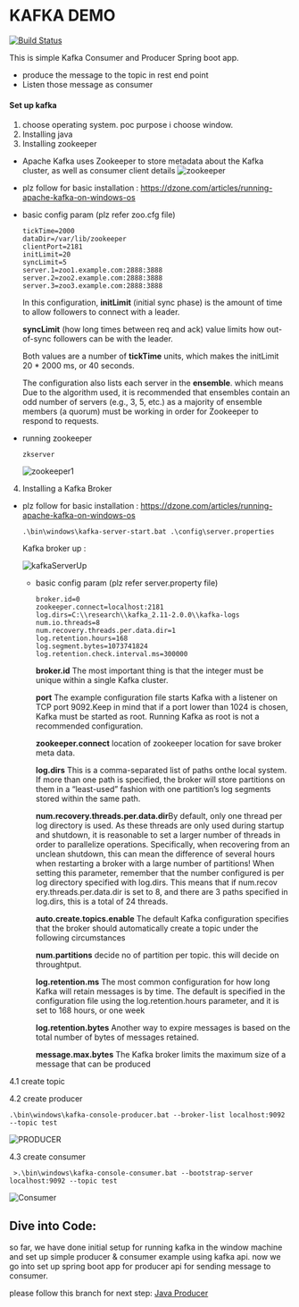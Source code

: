 # KAFKA DEMO
[![Build Status](https://travis-ci.org/joemccann/dillinger.svg?branch=master)](https://travis-ci.org/joemccann/dillinger)

This is simple Kafka Consumer and Producer Spring boot app.

  - produce the message to the topic in rest end point
  - Listen those message as consumer 

#### Set up kafka

1. choose operating system. poc purpose i choose window.
2. Installing java 
3. Installing zookeeper
- Apache Kafka uses Zookeeper to store metadata about the Kafka cluster, as well as
consumer client details
![zookeeper](https://i.imgur.com/X6p2II3.png)
 
- plz follow for basic installation : https://dzone.com/articles/running-apache-kafka-on-windows-os

- basic config param (plz refer zoo.cfg file)
    ```
    tickTime=2000
    dataDir=/var/lib/zookeeper
    clientPort=2181
    initLimit=20
    syncLimit=5
    server.1=zoo1.example.com:2888:3888
    server.2=zoo2.example.com:2888:3888
    server.3=zoo3.example.com:2888:3888
    ```
  In this configuration, 
    **initLimit** (initial sync phase) is the amount of time to allow followers to connect with a leader. 
    
    **syncLimit** (how long times between req and ack) value limits how out-of-sync followers can be with
    the leader. 
    
    Both values are a number of **tickTime** units, which makes the initLimit
    20 * 2000 ms, or 40 seconds. 
    
    The configuration also lists each server in the **ensemble**. which means Due to the algorithm used, it is recommended that ensembles contain an odd number of servers (e.g., 3, 5, etc.) as a majority
    of ensemble members (a quorum) must be working in order for Zookeeper to  respond to requests.

  
- running zookeeper 
     ```
    zkserver
     ```
     
     ![zookeeper1](https://i.imgur.com/zAGUZ7Z.png)
     
4. Installing a Kafka Broker

- plz follow for basic installation : https://dzone.com/articles/running-apache-kafka-on-windows-os

    ```
    .\bin\windows\kafka-server-start.bat .\config\server.properties
    ```
    
     Kafka broker up :
     
     ![kafkaServerUp](https://i.imgur.com/s2WXZze.png)
     
     - basic config param (plz refer server.property file)
          ```
         broker.id=0
         zookeeper.connect=localhost:2181
         log.dirs=C:\\research\\kafka_2.11-2.0.0\\kafka-logs
         num.io.threads=8
         num.recovery.threads.per.data.dir=1
         log.retention.hours=168
         log.segment.bytes=1073741824
         log.retention.check.interval.ms=300000
          ```
          
         **broker.id** The most important thing is that the integer must be unique within a single Kafka cluster.
         
         **port** The example configuration file starts Kafka with a listener on TCP port 9092.Keep in mind that if a port 
         lower than 1024 is chosen, Kafka must be started as root. Running Kafka as root is not a recommended configuration.
         
         **zookeeper.connect** location of zookeeper location for save broker meta data. 
         
         **log.dirs** This is a comma-separated list of paths onthe local system. If more than 
         one path is specified, the broker will store partitions on them in a “least-used” 
         fashion with one partition’s log segments stored within the same path.
         
         **num.recovery.threads.per.data.dir**By default, only one thread per log directory is used. As these threads are only used
                                              during startup and shutdown, it is reasonable to set a larger number of threads in
                                              order to parallelize operations. Specifically, when recovering from an unclean shutdown,
                                              this can mean the difference of several hours when restarting a broker with a
                                              large number of partitions! When setting this parameter, remember that the number
                                              configured is per log directory specified with log.dirs. This means that if num.recov
                                              ery.threads.per.data.dir is set to 8, and there are 3 paths specified in log.dirs,
                                              this is a total of 24 threads.
         
         **auto.create.topics.enable** The default Kafka configuration specifies that the broker should automatically create
         a topic under the following circumstances
         
         **num.partitions** decide no of partition per topic. this will decide 
         on throughtput.
         
         **log.retention.ms**            The most common configuration for how long Kafka will retain messages is by time.
                                         The default is specified in the configuration file using the log.retention.hours
                                         parameter, and it is set to 168 hours, or one week
                                         
          **log.retention.bytes**
                                         Another way to expire messages is based on the total number of bytes of messages
                                         retained.
                                         
         **message.max.bytes**      The Kafka broker limits the maximum size of a message that can be produced
         
         
4.1  create topic 

4.2 create producer 
  ```
.\bin\windows\kafka-console-producer.bat --broker-list localhost:9092 --topic test
  ```        
  ![PRODUCER](https://i.imgur.com/EabdI1V.png)   
  
4.3 create consumer
 ```
  >.\bin\windows\kafka-console-consumer.bat --bootstrap-server localhost:9092 --topic test
   ```  
![Consumer](https://i.imgur.com/4ZuWzNW.png)  

## Dive into Code:

so far, we have done initial setup for running kafka in the window machine and set up simple producer & consumer example using kafka api. now we go into set up spring boot app for producer api for sending message to consumer.

please follow this branch for next step:
[Java Producer](https://github.com/parane/kafkaDemoV2/tree/1_Producer)


         
     
